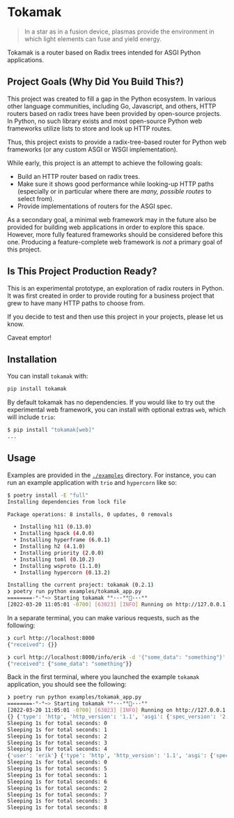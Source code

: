 # Tokamak

> In a star as in a fusion device, plasmas provide the environment in which light elements can fuse and yield energy.

Tokamak is a router based on Radix trees intended for ASGI Python applications.

## Project Goals (Why Did You Build This?)

This project was created to fill a gap in the Python ecosystem. In various other language communities, including Go, Javascript, and others, HTTP routers based on radix trees have been provided by open-source projects. In Python, no such library exists and most open-source Python web frameworks utilize lists to store and look up HTTP routes.

Thus, this project exists to provide a radix-tree-based router for Python web frameworks (or any custom ASGI or WSGI implementation).

While early, this project is an attempt to achieve the following goals:

- Build an HTTP router based on radix trees.
- Make sure it shows good performance while looking-up HTTP paths (especially or in particular where there are _many, possible routes_ to select from).
- Provide implementations of routers for the ASGI spec.

As a secondary goal, a minimal web framework may in the future also be provided for building web applications in order to explore this space. However, more fully featured frameworks should be considered before this one. Producing a feature-complete web framework is _not_ a primary goal of this project.

## Is This Project Production Ready?

This is an experimental prototype, an exploration of radix routers in Python. It was first created in order to provide routing for a business project that grew to have many HTTP paths to choose from.

If you decide to test and then use this project in your projects, please let us know.

Caveat emptor!

## Installation

You can install `tokamak` with:

```sh
pip install tokamak
```

By default tokamak has no dependencies. If you would like to try out the experimental web framework, you can install with optional extras `web`, which will include `trio`:

```sh
$ pip install "tokamak[web]"
...
```

## Usage

Examples are provided in the [`./examples`](./examples/) directory. For instance, you can run an example application with `trio` and `hypercorn` like so:

```sh
$ poetry install -E "full"
Installing dependencies from lock file

Package operations: 8 installs, 0 updates, 0 removals

  • Installing h11 (0.13.0)
  • Installing hpack (4.0.0)
  • Installing hyperframe (6.0.1)
  • Installing h2 (4.1.0)
  • Installing priority (2.0.0)
  • Installing toml (0.10.2)
  • Installing wsproto (1.1.0)
  • Installing hypercorn (0.13.2)

Installing the current project: tokamak (0.2.1)
❯ poetry run python examples/tokamak_app.py
========·°·°~> Starting tokamak °°···°°🚀···°°
[2022-03-20 11:05:01 -0700] [63023] [INFO] Running on http://127.0.0.1:8000 (CTRL + C to quit)
```

In a separate terminal, you can make various requests, such as the following:

```sh
❯ curl http://localhost:8000
{"received": {}}

❯ curl http://localhost:8000/info/erik -d '{"some_data": "something"}'
{"received": {"some_data": "something"}}
```

Back in the first terminal, where you launched the example `tokamak` application, you should see the following:

```sh
❯ poetry run python examples/tokamak_app.py
========·°·°~> Starting tokamak °°···°°🚀···°°
[2022-03-20 11:05:01 -0700] [63023] [INFO] Running on http://127.0.0.1:8000 (CTRL + C to quit)
{} {'type': 'http', 'http_version': '1.1', 'asgi': {'spec_version': '2.1', 'version': '3.0'}, 'method': 'GET', 'scheme': 'http', 'path': '/', 'raw_path': b'/', 'query_string': b'', 'root_path': '', 'headers': <Headers([(b'host', b'localhost:8000'), (b'user-agent', b'curl/7.81.0'), (b'accept', b'*/*')])>, 'client': ('127.0.0.1', 55379), 'server': ('127.0.0.1', 8000), 'extensions': {}} <Headers([(b'host', b'localhost:8000'), (b'user-agent', b'curl/7.81.0'), (b'accept', b'*/*')])> b'' 1.1 GET
Sleeping 1s for total seconds: 0
Sleeping 1s for total seconds: 1
Sleeping 1s for total seconds: 2
Sleeping 1s for total seconds: 3
Sleeping 1s for total seconds: 4
{'user': 'erik'} {'type': 'http', 'http_version': '1.1', 'asgi': {'spec_version': '2.1', 'version': '3.0'}, 'method': 'POST', 'scheme': 'http', 'path': '/info/erik', 'raw_path': b'/info/erik', 'query_string': b'', 'root_path': '', 'headers': <Headers([(b'host', b'localhost:8000'), (b'user-agent', b'curl/7.81.0'), (b'accept', b'*/*'), (b'content-length', b'26'), (b'content-type', b'application/x-www-form-urlencoded')])>, 'client': ('127.0.0.1', 55386), 'server': ('127.0.0.1', 8000), 'extensions': {}} <Headers([(b'host', b'localhost:8000'), (b'user-agent', b'curl/7.81.0'), (b'accept', b'*/*'), (b'content-length', b'26'), (b'content-type', b'application/x-www-form-urlencoded')])> b'' 1.1 POST
Sleeping 1s for total seconds: 0
Sleeping 1s for total seconds: 5
Sleeping 1s for total seconds: 1
Sleeping 1s for total seconds: 6
Sleeping 1s for total seconds: 2
Sleeping 1s for total seconds: 7
Sleeping 1s for total seconds: 3
Sleeping 1s for total seconds: 8
```
